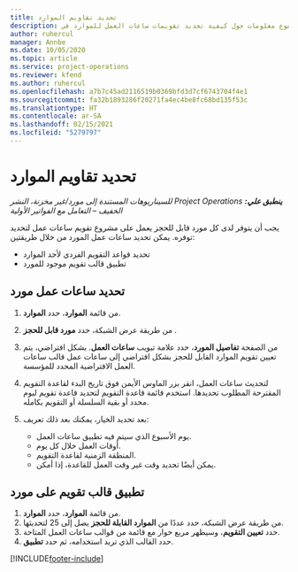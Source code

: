 ```yaml
---
title: تحديد تقاويم الموارد
description: يقدم هذا الموضوع معلومات حول كيفية تحديد تقويمات ساعات العمل للموارد في Project Operations.
author: ruhercul
manager: Annbe
ms.date: 10/05/2020
ms.topic: article
ms.service: project-operations
ms.reviewer: kfend
ms.author: ruhercul
ms.openlocfilehash: a7b7c45ad2116519b0369bfd3d7cf6743704f4e1
ms.sourcegitcommit: fa32b1893286f20271fa4ec4be8fc68bd135f53c
ms.translationtype: HT
ms.contentlocale: ar-SA
ms.lasthandoff: 02/15/2021
ms.locfileid: "5279797"
---
```

# <a name="define-resource-calendars"></a>تحديد تقاويم الموارد

_**ينطبق علي:** ‏‫Project Operations للسيناريوهات المستندة إلى مورد/غير مخزنة‬، ‏‫النشر الخفيف – التعامل مع الفواتير الأولية‬_

يجب أن يتوفر لدى كل مورد قابل للحجز يعمل على مشروع تقويم ساعات عمل لتحديد توفره. يمكن تحديد ساعات عمل المورد من خلال طريقتين: 

   - تحديد قواعد التقويم الفردي لأحد الموارد
   - تطبيق قالب تقويم موجود للمورد

## <a name="define-a-resources-working-hours"></a>تحديد ساعات عمل مورد

1. من قائمة **الموارد**، حدد **الموارد**.
2. من طريقة عرض الشبكة، حدد **مورد قابل للحجز** .
3. من الصفحة **تفاصيل المورد**، حدد علامة تبويب **ساعات العمل**. بشكل افتراضي، يتم تعيين تقويم الموارد القابل للحجز بشكل افتراضي إلى ساعات عمل قالب ساعات العمل الافتراضية المحدد للمؤسسة.
4. لتحديث ساعات العمل، انقر بزر الماوس الأيمن فوق تاريخ البدء لقاعدة التقويم المقترحة المطلوب تحديدها. استخدم قائمة قاعدة التقويم لتحديد قاعدة تقويم ليوم محدد أو بقية السلسلة أو التقويم بكامله.
5. بعد تحديد الخيار، يمكنك بعد ذلك تعريف:

    - يوم الأسبوع الذي سيتم فيه تطبيق ساعات العمل.
    - أوقات العمل خلال كل يوم.
    - المنطقة الزمنية لقاعدة التقويم.
    - يمكن أيضًا تحديد وقت غير وقت العمل للقاعدة، إذا أمكن.

## <a name="applying-a-calendar-template-to-a-resource"></a>تطبيق قالب تقويم على مورد

1. من قائمة **الموارد**، حدد **الموارد**.
2. من طريقة عرض الشبكة، حدد عددًا من **الموارد القابلة للحجز** يصل إلى 25 لتحديثها.
3. حدد **تعيين التقويم**، وسيظهر مربع حوار مع قائمة من قوالب ساعات العمل المتاحة.
4. حدد القالب الذي تريد استخدامه، ثم حدد **تطبيق**.


[!INCLUDE[footer-include](../includes/footer-banner.md)]